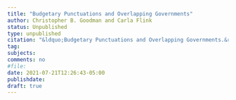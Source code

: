 ```yaml
---
title: "Budgetary Punctuations and Overlapping Governments"
author: Christopher B. Goodman and Carla Flink
status: Unpublished
type: unpublished
citation: "&ldquo;Budgetary Punctuations and Overlapping Governments.&rdquo;"
tag:
subjects:
comments: no
#file:
date: 2021-07-21T12:26:43-05:00
publishdate:
draft: true
---
```

